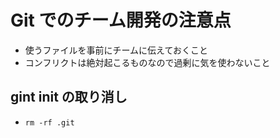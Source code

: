 # Git でのチーム開発の注意点

- 使うファイルを事前にチームに伝えておくこと
- コンフリクトは絶対起こるものなので過剰に気を使わないこと

## gint init の取り消し

- `rm -rf .git`
